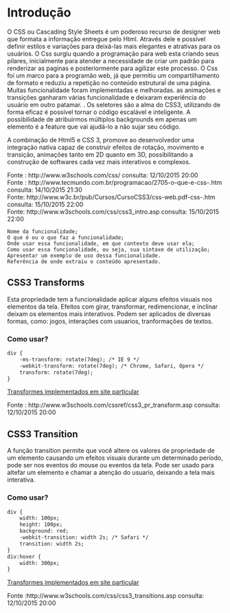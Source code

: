 <h1> Introdução </h1>

<article>
O CSS ou Cascading Style Sheets é um poderoso recurso de designer web que formata a informação entregue pelo Html. Através dele e possível definir estilos e variações para deixá-las mais elegantes e atrativas para os usuários. 
O Css surgiu quando a programação para web esta criando seus pilares, inicialmente para atender a necessidade de criar um padrão para renderizar as paginas e posteriormente para agilizar este processo. O Css foi um marco para a programão web, já que permitiu um compartilhamento de formato e reduziu a repetição no conteúdo estrutural de uma página. Muitas funcionalidade foram implementadas e melhoradas. as animações e transições ganharam várias funcionalidade e deixaram experiência do usuário em outro patamar. . Os seletores são a alma do CSS3, utilizando de forma eficaz é possível tornar o código escalável e inteligente. A possibilidade de atribuirmos múltiplos backgrounds em apenas um elemento é a feature que vai ajudá-lo a não sujar seu código.

A combinação de Html5 e CSS 3, promove ao desenvolvedor uma integração nativa capaz de construir efeitos de rotação, movimento e transição, animações tanto em 2D quanto em 3D, possibilitando a construção de softwares cada vez mais interativos e complexos.
</article>
<footer>
Fonte : http://www.w3schools.com/css/ consulta: <dateTime> 12/10/2015 20:00 </dateTime> <br/>
Fonte : http://www.tecmundo.com.br/programacao/2705-o-que-e-css-.htm consulta:<dateTime> 14/10/2015 21:30 </dateTime> <br/> 
Fonte: http://www.w3c.br/pub/Cursos/CursoCSS3/css-web.pdf-css-.htm consulta: <dateTime> 15/10/2015 22:00 </dateTime><br/>
Fonte: http://www.w3schools.com/css/css3_intro.asp consulta: <dateTime> 15/10/2015 22:00 </dateTime><br/>
</footer>

```
Nome da funcionalidade;
O que é ou o que faz a funcionalidade;
Onde usar essa funcionalidade, em que contexto deve usar ela;
Como usar essa funcionalidade, ou seja, sua sintaxe de utilização;
Apresentar um exemplo de uso dessa funcionalidade.
Referência de onde extraiu o conteúdo apresentado.
```

<h2>CSS3 Transforms </h2>

Esta propriedade tem a funcionalidade aplicar alguns efeitos visuais nos elementos da tela. Efeitos com girar, transformar, redimencionar, e inclinar deixam os elementos mais interativos. Podem ser aplicados de diversas formas, como: jogos, interações com usuarios, tranformações de textos.

<h3> Como usar? </h3>

```html
div {
    -ms-transform: rotate(7deg); /* IE 9 */
    -webkit-transform: rotate(7deg); /* Chrome, Safari, Opera */
    transform: rotate(7deg);
} 
```
<a href="http://jarbascoltro.weebly.com/transformations.html" target="_blank" title="Transforms Implementados.">Transformes implementados em  site particular </a>

<footer>
Fonte : http://www.w3schools.com/cssref/css3_pr_transform.asp consulta: <dateTime> 12/10/2015 20:00 </dateTime> <br/>
</footer>



<h2>CSS3 Transition </h2>

A função transition permite que você altere os valores de propriedade de um elemento causando um efeitos visuais durante um determinado período, pode ser nos eventos do mouse ou eventos da tela. Pode ser usado para altefar um elemento e chamar a atenção do usuario, deixando a tela mais interativa.

<h3> Como usar? </h3>

```html
div {
    width: 100px;
    height: 100px;
    background: red;
    -webkit-transition: width 2s; /* Safari */
    transition: width 2s;
}
div:hover {
    width: 300px;
}
```

<a href="http://jarbascoltro.weebly.com/transformations.html" target="_blank" title="Transforms Implementados.">Transformes implementados em  site particular </a>

<footer>
Fonte :http://www.w3schools.com/css/css3_transitions.asp consulta: <dateTime> 12/10/2015 20:00 </dateTime> <br/>
</footer>
